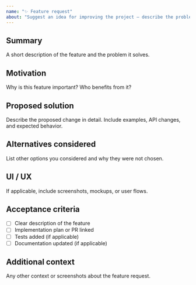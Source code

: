 ```yaml
---
name: "✨ Feature request"
about: "Suggest an idea for improving the project — describe the problem and the proposed solution."
---
```


## Summary
A short description of the feature and the problem it solves.

## Motivation
Why is this feature important? Who benefits from it?

## Proposed solution
Describe the proposed change in detail. Include examples, API changes, and expected behavior.

## Alternatives considered
List other options you considered and why they were not chosen.

## UI / UX
If applicable, include screenshots, mockups, or user flows.

## Acceptance criteria
- [ ] Clear description of the feature
- [ ] Implementation plan or PR linked
- [ ] Tests added (if applicable)
- [ ] Documentation updated (if applicable)

## Additional context
Any other context or screenshots about the feature request.
